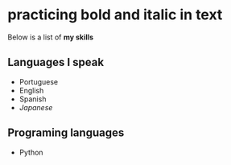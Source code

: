 # practicing bold and italic in text

Below is a list of **my skills**

## Languages I speak
- Portuguese
- English
- Spanish
- *Japanese*

## Programing languages
- Python
